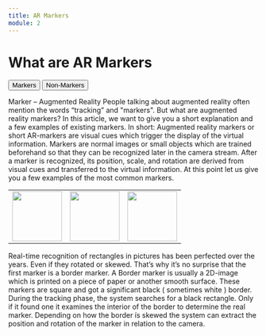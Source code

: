 ```yaml
---
title: AR Markers
module: 2
---
```



# What are AR Markers

<div class="tab">
  <button class="tablinks" onclick="openTab(event, 'Markers')">Markers</button>
  <button class="tablinks" onclick="openTab(event, 'Non')">Non-Markers</button>
</div>

<div id="Markers" class="tabcontent" style="display:block">
<p>
Marker – Augmented Reality
People talking about augmented reality often mention the words “tracking” and "markers". But what are augmented reality markers? In this article, we want to give you a short explanation and a few examples of existing markers.
In short: Augmented reality markers or short AR-markers are visual cues which trigger the display of the virtual information.  Markers are normal images or small objects which are trained beforehand so that they can be recognized later in the camera stream.  After a marker is recognized, its position, scale, and rotation are derived from visual cues and transferred to the virtual information. At this point let us give you a few examples of the most common markers.

</p>
<table>
<tr>
<td><img src="AR_Toolkit_Marker.png" width="100" height="100" /></td>
<td><img src="Vuforia_Marker.png" width="100" height="100" /></td>
<td><img src="csm_Bild_02_2050c79c00.jpg" width="100" height="100" /></td>
</tr>
</table>

<p>Real-time recognition of rectangles in pictures has been perfected over the years. Even if they rotated or skewed. That’s why it’s no surprise that the first marker is a border marker. A Border marker is usually a 2D-image which is printed on a piece of paper or another smooth surface. These markers are square and got a significant black ( sometimes white ) border. During the tracking phase, the system searches for a black rectangle. Only if it found one it examines the interior of the border to determine the real marker. Depending on how the border ís skewed the system can extract the position and rotation of the marker in relation to the camera.</p>

</div>

<div id="Non" class="tabcontent" style="display:block">
<p>
</p>
</div>
